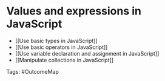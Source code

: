 # Values and expressions in JavaScript

- [[Use basic types in JavaScript]]
- [[Use basic operators in JavaScript]]
- [[Use variable declaration and assignment in JavaScript]]
- [[Manipulate collections in JavaScript]]

Tags: #OutcomeMap